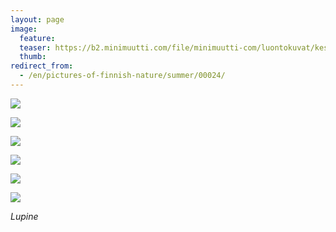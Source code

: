 ```yaml
---
layout: page
image:
  feature:
  teaser: https://b2.minimuutti.com/file/minimuutti-com/luontokuvat/kes%C3%A4/2/DSC28782-245px.jpg
  thumb:
redirect_from:
  - /en/pictures-of-finnish-nature/summer/00024/
---
```


![](https://b2.minimuutti.com/file/minimuutti-com/luontokuvat/kes%C3%A4/2/DSC28778-800px.jpg)

![](https://b2.minimuutti.com/file/minimuutti-com/luontokuvat/kes%C3%A4/2/DSC28777-800px.jpg)

![](https://b2.minimuutti.com/file/minimuutti-com/luontokuvat/kes%C3%A4/2/DSC28780-800px.jpg)

![](https://b2.minimuutti.com/file/minimuutti-com/luontokuvat/kes%C3%A4/2/DSC28782-800px.jpg)

![](https://b2.minimuutti.com/file/minimuutti-com/luontokuvat/kes%C3%A4/2/DSC28794-800px.jpg)

![](https://b2.minimuutti.com/file/minimuutti-com/luontokuvat/kes%C3%A4/2/DSC28798-800px.jpg)

*Lupine*
